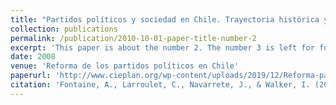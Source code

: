 ```yaml
---
title: "Partidos políticos y sociedad en Chile. Trayectoria histórica y mutaciones recientes"
collection: publications
permalink: /publication/2010-10-01-paper-title-number-2
excerpt: 'This paper is about the number 2. The number 3 is left for future work.'
date: 2008
venue: 'Reforma de los partidos políticos en Chile'
paperurl: 'http://www.cieplan.org/wp-content/uploads/2019/12/Reforma-partidos-politicos_Capitulo_1_P3_partidos-politicos-y-sociedad-en-chile_juan-pablo-luna.pdff'
citation: 'Fontaine, A., Larroulet, C., Navarrete, J., & Walker, I. (2008). Partidos políticos y sociedad en Chile. Trayectoria histórica y mutaciones recientes. Reforma de los partidos políticos en Chile.'
---
```

